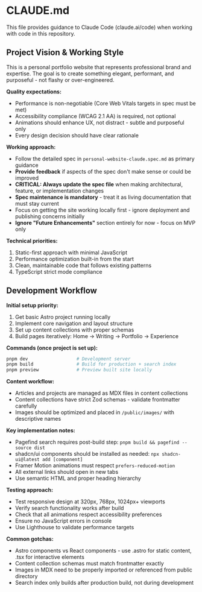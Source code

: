 # CLAUDE.md

This file provides guidance to Claude Code (claude.ai/code) when working with code in this repository.

## Project Vision & Working Style

This is a personal portfolio website that represents professional brand and expertise. The goal is to create something elegant, performant, and purposeful - not flashy or over-engineered.

**Quality expectations:**
- Performance is non-negotiable (Core Web Vitals targets in spec must be met)
- Accessibility compliance (WCAG 2.1 AA) is required, not optional
- Animations should enhance UX, not distract - subtle and purposeful only
- Every design decision should have clear rationale

**Working approach:**
- Follow the detailed spec in `personal-website-claude.spec.md` as primary guidance
- **Provide feedback** if aspects of the spec don't make sense or could be improved
- **CRITICAL: Always update the spec file** when making architectural, feature, or implementation changes
- **Spec maintenance is mandatory** - treat it as living documentation that must stay current
- Focus on getting the site working locally first - ignore deployment and publishing concerns initially
- **Ignore "Future Enhancements"** section entirely for now - focus on MVP only

**Technical priorities:**
1. Static-first approach with minimal JavaScript
2. Performance optimization built-in from the start
3. Clean, maintainable code that follows existing patterns
4. TypeScript strict mode compliance

## Development Workflow

**Initial setup priority:**
1. Get basic Astro project running locally
2. Implement core navigation and layout structure
3. Set up content collections with proper schemas
4. Build pages iteratively: Home → Writing → Portfolio → Experience

**Commands (once project is set up):**
```bash
pnpm dev                  # Development server
pnpm build                # Build for production + search index
pnpm preview              # Preview built site locally
```

**Content workflow:**
- Articles and projects are managed as MDX files in content collections
- Content collections have strict Zod schemas - validate frontmatter carefully
- Images should be optimized and placed in `/public/images/` with descriptive names

**Key implementation notes:**
- Pagefind search requires post-build step: `pnpm build && pagefind --source dist`
- shadcn/ui components should be installed as needed: `npx shadcn-ui@latest add [component]`
- Framer Motion animations must respect `prefers-reduced-motion`
- All external links should open in new tabs
- Use semantic HTML and proper heading hierarchy

**Testing approach:**
- Test responsive design at 320px, 768px, 1024px+ viewports
- Verify search functionality works after build
- Check that all animations respect accessibility preferences
- Ensure no JavaScript errors in console
- Use Lighthouse to validate performance targets

**Common gotchas:**
- Astro components vs React components - use .astro for static content, .tsx for interactive elements
- Content collection schemas must match frontmatter exactly
- Images in MDX need to be properly imported or referenced from public directory
- Search index only builds after production build, not during development